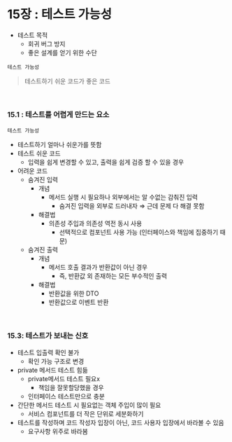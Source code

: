 # 15장 : 테스트 가능성

- 테스트 목적
    - 회귀 버그 방지
    - 좋은 설계를 얻기 위한 수단

`테스트 가능성`

> 테스트하기 쉬운 코드가 좋은 코드

<br>

### 15.1 : 테스트를 어렵게 만드는 요소

`테스트 가능성`

- 테스트하기 얼마나 쉬운가를 뜻함
- 테스트 쉬운 코드
    - 입력을 쉽게 변경할 수 있고, 출력을 쉽게 검증 할 수 있을 경우
- 어려운 코드
    - 숨겨진 입력
        - 개념
            - 메서드 실행 시 필요하나 외부에서는 알 수없는 감춰진 입력
                - 숨겨진 입력을 외부로 드러내자 ⇒ 근데 문제 다 해결 못함
        - 해결법
            - 의존성 주입과 의존성 역전 동시 사용
                - 선택적으로 컴포넌트 사용 가능 (인터페이스와 책임에 집중하기 때문)
    - 숨겨진 출력
        - 개념
            - 메서드 호출 결과가 반환값이 아닌 경우
                - 즉, 반환값 외 존재하는 모든 부수적인 출력
        - 해결법
            - 반환값을 위한 DTO
            - 반환값으로 이벤트 반환

<br>


### 15.3: 테스트가 보내는 신호

- 테스트 입출력 확인 불가
    - 확인 가능 구조로 변경
- private 메서드 테스트 힘듦
    - private메서드 테스트 필요x
        - 책임을 잘못할당했을 경우
    - 인터페이스 테스트만으로 충분
- 간단한 메서드 테스트  시 필요없는 객체 주입이 많이 필요
    - 서비스 컴포넌트를 더 작은 단위로 세분화하기 
- 테스트를 작성하며 코드 작성자 입장이 아닌, 코드 사용자 입장에서 바라볼 수 있음
    - 요구사항 위주로 바라봄
